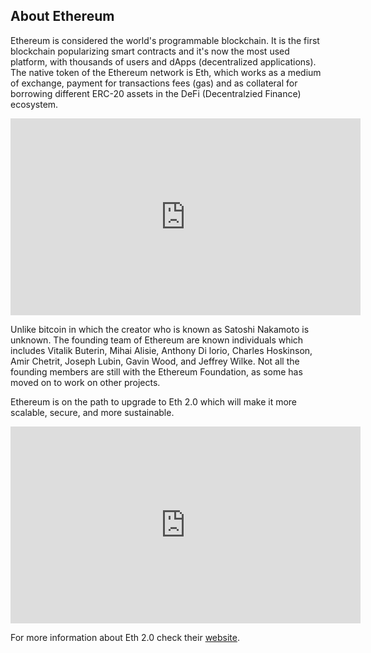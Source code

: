 ## About Ethereum

Ethereum is considered the world's programmable blockchain. It is the first blockchain popularizing smart contracts and it's now the most used platform, with thousands of users and dApps (decentralized applications). The native token of the Ethereum network is Eth, which works as a medium of exchange, payment for transactions fees (gas) and as collateral for borrowing different ERC-20 assets in the DeFi (Decentralzied Finance) ecosystem.

<iframe width="560" height="315" src="https://www.youtube.com/embed/jxLkbJozKbY" frameborder="0" allow="accelerometer; autoplay; clipboard-write; encrypted-media; gyroscope; picture-in-picture" allowfullscreen></iframe>

Unlike bitcoin in which the creator who is known as Satoshi Nakamoto is unknown. The founding team of Ethereum are known individuals which includes Vitalik Buterin, Mihai Alisie, Anthony Di lorio, Charles Hoskinson, Amir Chetrit, Joseph Lubin, Gavin Wood, and Jeffrey Wilke. Not all the founding members are still with the Ethereum Foundation, as some has moved on to work on other projects.

Ethereum is on the path to upgrade to Eth 2.0 which will make it more scalable, secure, and more sustainable.

<iframe width="560" height="315" src="https://www.youtube.com/embed/l6RQ0x02QA8" frameborder="0" allow="accelerometer; autoplay; clipboard-write; encrypted-media; gyroscope; picture-in-picture" allowfullscreen></iframe>

For more information about Eth 2.0 check their <a href="https://ethereum.org/en/eth2/">website</a>.